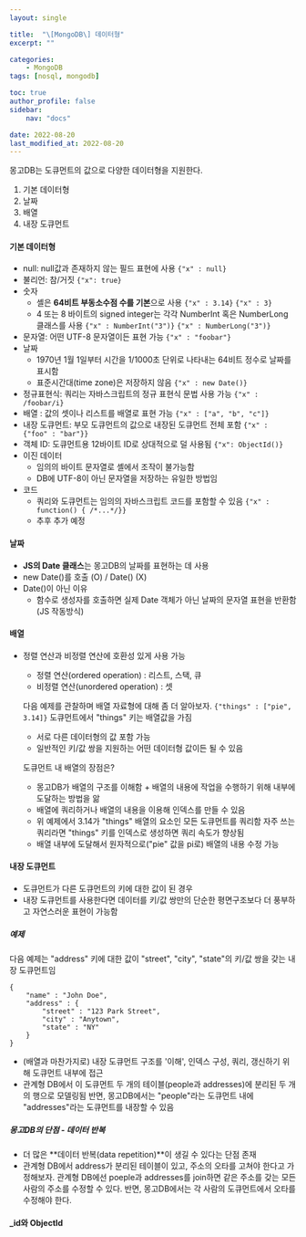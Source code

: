 ```yaml
---
layout: single

title:  "\[MongoDB\] 데이터형"
excerpt: ""

categories: 
    - MongoDB
tags: [nosql, mongodb]

toc: true
author_profile: false
sidebar:
    nav: "docs"

date: 2022-08-20
last_modified_at: 2022-08-20
---
```


몽고DB는 도큐먼트의 값으로 다양한 데이터형을 지원한다.
1. 기본 데이터형
2. 날짜
3. 배열
4. 내장 도큐먼트

#### 기본 데이터형
- null: null값과 존재하지 않는 필드 표현에 사용 `{"x" : null}`
- 불리언: 참/거짓 `{"x": true}`
- 숫자
  - 셸은 **64비트 부동소수점 수를 기본**으로 사용 
    `{"x" : 3.14}` `{"x" : 3}`
  - 4 또는 8 바이트의 signed integer는 각각 NumberInt 혹은 NumberLong 클래스를 사용
    `{"x" : NumberInt("3")}` `{"x" : NumberLong("3")}`
- 문자열: 어떤 UTF-8 문자열이든 표현 가능 `{"x" : "foobar"}`
- 날짜
  - 1970년 1월 1일부터 시간을 1/1000초 단위로 나타내는 64비트 정수로 날짜를 표시함
  - 표준시간대(time zone)은 저장하지 않음
  `{"x" : new Date()}`
- 정규표현식: 쿼리는 자바스크립트의 정규 표현식 문법 사용 가능 `{"x" : /foobar/i}`
- 배열 : 값의 셋이나 리스트를 배열로 표현 가능 `{"x" : ["a", "b", "c"]}`
- 내장 도큐먼트: 부모 도큐먼트의 값으로 내장된 도큐먼트 전체 포함 `{"x" : {"foo" : "bar"}}`
- 객체 ID: 도큐먼트용 12바이트 ID로 상대적으로 덜 사용됨 `{"x": ObjectId()}`
- 이진 데이터
  - 임의의 바이트 문자열로 셸에서 조작이 불가능함
  - DB에 UTF-8이 아닌 문자열을 저장하는 유일한 방법임
- 코드
  - 쿼리와 도큐먼트는 임의의 자바스크립트 코드를 포함할 수 있음 `{"x" : function() { /*...*/}}`
  - 추후 추가 예정

#### 날짜
- **JS의 Date 클래스**는 몽고DB의 날짜를 표현하는 데 사용
- new Date()를 호출 (O) / Date() (X)
- Date()이 아닌 이유
  - 함수로 생성자를 호출하면 실제 Date 객체가 아닌 날짜의 문자열 표현을 반환함(JS 작동방식)

#### 배열
- 정렬 연산과 비정렬 연산에 호환성 있게 사용 가능
  - 정렬 연산(ordered operation) : 리스트, 스택, 큐
  - 비정렬 연산(unordered operation) : 셋

  다음 예제를 관찰하며 배열 자료형에 대해 좀 더 알아보자.
  `{"things" : ["pie", 3.14]}` 도큐먼트에서 "things" 키는 배열값을 가짐
  - 서로 다른 데이터형의 값 포함 가능
  - 일반적인 키/값 쌍을 지원하는 어떤 데이터형 값이든 될 수 있음

  도큐먼트 내 배열의 장점은?
  - 몽고DB가 배열의 구조를 이해함 + 배열의 내용에 작업을 수행하기 위해 내부에 도달하는 방법을 앎
  - 배열에 쿼리하거나 배열의 내용을 이용해 인덱스를 만들 수 있음
  - 위 예제에서 3.14가 "things" 배열의 요소인 모든 도큐먼트를 쿼리함
    자주 쓰는 쿼리라면 "things" 키를 인덱스로 생성하면 쿼리 속도가 향상됨
  - 배열 내부에 도달해서 원자적으로("pie" 값을 pi로) 배열의 내용 수정 가능

#### 내장 도큐먼트
- 도큐먼트가 다른 도큐먼트의 키에 대한 값이 된 경우
- 내장 도큐먼트를 사용한다면 데이터를 키/값 쌍만의 단순한 평면구조보다 더 풍부하고 자연스러운 표현이 가능함

##### 예제
다음 예제는 "address" 키에 대한 값이 "street", "city", "state"의 키/값 쌍을 갖는 내장 도큐먼트임
```
{
    "name" : "John Doe",
    "address" : {
        "street" : "123 Park Street",
        "city" : "Anytown",
        "state" : "NY"
    }
} 
```
- (배열과 마찬가지로) 내장 도큐먼트 구조를 '이해', 인덱스 구성, 쿼리, 갱신하기 위해 도큐먼트 내부에 접근
- 관계형 DB에서 이 도큐먼트 두 개의 테이블(people과 addresses)에 분리된 두 개의 행으로 모델링됨
  반면, 몽고DB에서는 "people"라는 도큐먼트 내에 "addresses"라는 도큐먼트를 내장할 수 있음

##### 몽고DB의 단점 - 데이터 반복
- 더 많은 **데이터 반복(data repetition)**이 생길 수 있다는 단점 존재
- 관계형 DB에서 address가 분리된 테이블이 있고, 주소의 오타를 고쳐야 한다고 가정해보자.
  <span style="skyblue">관계형 DB에선 poeple과 addresses를 join하면 같은 주소를 갖는 모든 사람의 주소를 수정</span>할 수 있다.
  반면, <span style="orange">몽고DB에서는 각 사람의 도큐먼트에서 오타를 수정해야 한다.</span>


#### _id와 ObjectId
